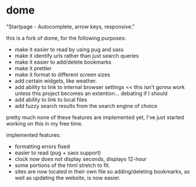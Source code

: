 # dome

"Startpage - Autocomplete, arrow keys, responsive."

this is a fork of dome, for the following purposes:
- make it easier to read by using pug and sass
- make it identify urls rather than just search queries
- make it easier to add/delete bookmarks
- make it prettier
- make it format to different screen sizes
- add certain widgets, like weather.
- add ability to link to internal browser settings << this isn't gonna work unless this project becomes an extention... debating if I should
- add ability to link to local files
- add fuzzy search results from the search engine of choice

pretty much none of these features are implemented yet, I've just started working on this in my free time. 

implemented features:
- formatting errors fixed
- easier to read (pug + sass support)
- clock now does not display seconds, displays 12-hour 
- some portions of the html stretch to fit.
- sites are now located in their own file so adding/deleting bookmarks, as well as updating the website, is now easier.